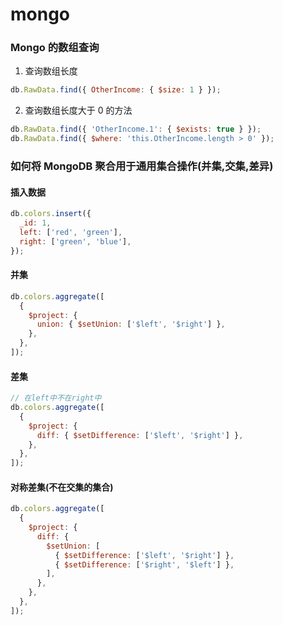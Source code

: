 # mongo

### Mongo 的数组查询

1.  查询数组长度

```js
db.RawData.find({ OtherIncome: { $size: 1 } });
```

2. 查询数组长度大于 0 的方法

```js
db.RawData.find({ 'OtherIncome.1': { $exists: true } });
db.RawData.find({ $where: 'this.OtherIncome.length > 0' });
```

### 如何将 MongoDB 聚合用于通用集合操作(并集,交集,差异)

#### 插入数据

```js
db.colors.insert({
  _id: 1,
  left: ['red', 'green'],
  right: ['green', 'blue'],
});
```

#### 并集

```js
db.colors.aggregate([
  {
    $project: {
      union: { $setUnion: ['$left', '$right'] },
    },
  },
]);
```

#### 差集

```js
// 在left中不在right中
db.colors.aggregate([
  {
    $project: {
      diff: { $setDifference: ['$left', '$right'] },
    },
  },
]);
```

#### 对称差集(不在交集的集合)

```js
db.colors.aggregate([
  {
    $project: {
      diff: {
        $setUnion: [
          { $setDifference: ['$left', '$right'] },
          { $setDifference: ['$right', '$left'] },
        ],
      },
    },
  },
]);
```
